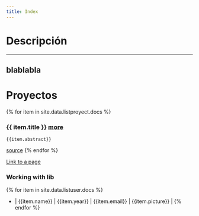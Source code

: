 ```yaml
---
title: Index
---
```


# Descripción

-------------------------------------------------
blablabla
-------------------------------------------------

# Proyectos


{% for item in site.data.listproyect.docs %}
### {{ item.title }} [more]({{item.link}})
	{{item.abstract}}
[source]({{item.linkdesc}})
{% endfor %}

[Link to a page](./about.html)

### Working with lib

{% for item in site.data.listuser.docs %}
* | {{item.name}} | {{item.year}} | {{item.email}} | {{item.picture}} |
{% endfor %}
